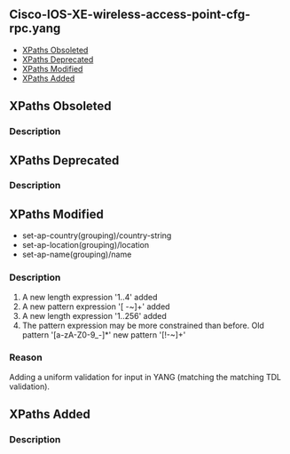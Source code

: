 ## Cisco-IOS-XE-wireless-access-point-cfg-rpc.yang


- [XPaths Obsoleted](#xpaths-obsoleted)
- [XPaths Deprecated](#xpaths-deprecated)
- [XPaths Modified](#xpaths-modified)
- [XPaths Added](#xpaths-added)

## XPaths Obsoleted

### Description

## XPaths Deprecated

### Description

## XPaths Modified

- set-ap-country(grouping)/country-string
- set-ap-location(grouping)/location
- set-ap-name(grouping)/name

### Description

1. A new length expression '1..4'  added
2. A new pattern expression '[ -~]+'  added
3. A new length expression '1..256'  added
4. The pattern expression may be more constrained than before. Old pattern '[a-zA-Z0-9_\-]*' new pattern '[!-~]+'

### Reason

Adding a uniform validation for input in YANG (matching the matching TDL validation).

## XPaths Added

### Description
